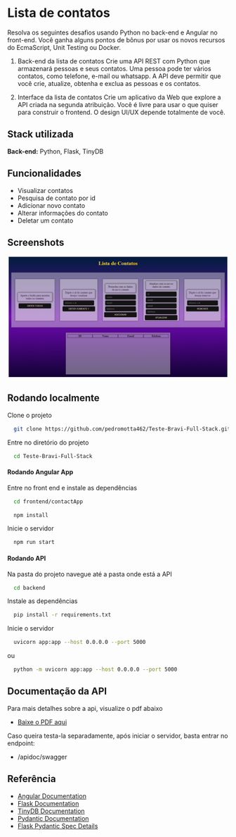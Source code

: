 
# Lista de contatos

Resolva os seguintes desafios usando Python no back-end e
Angular no front-end. Você ganha alguns pontos de bônus por usar os novos recursos do
EcmaScript, Unit Testing ou Docker.

1. Back-end da lista de contatos
Crie uma API REST com Python que armazenará pessoas e seus contatos. Uma pessoa pode
ter vários contatos, como telefone, e-mail ou whatsapp. A API deve permitir que você crie,
atualize, obtenha e exclua as pessoas e os contatos.

2. Interface da lista de contatos
Crie um aplicativo da Web que explore a API criada na segunda atribuição. Você é livre para
usar o que quiser para construir o frontend. O design UI/UX depende totalmente de você.


## Stack utilizada


**Back-end:** Python, Flask, TinyDB


## Funcionalidades

- Visualizar contatos
- Pesquisa de contato por id
- Adicionar novo contato
- Alterar informações do contato
- Deletar um contato


## Screenshots

![App Screenshot](/frontend/contactApp/src/assets/screencapture-localhost-4200-2023-03-28-06_31_42.png)


## Rodando localmente

Clone o projeto

```bash
  git clone https://github.com/pedromotta462/Teste-Bravi-Full-Stack.git
```

Entre no diretório do projeto

```bash
  cd Teste-Bravi-Full-Stack
```
#### Rodando Angular App

Entre no front end e instale as dependências

```bash
  cd frontend/contactApp
```
```bash
  npm install
```

Inicie o servidor

```bash
  npm run start
```
#### Rodando API

Na pasta do projeto navegue até a pasta onde está a API

```bash
  cd backend
```

Instale as dependências

```bash
  pip install -r requirements.txt
```

Inicie o servidor

```bash
  uvicorn app:app --host 0.0.0.0 --port 5000
```
ou
```bash
  python -m uvicorn app:app --host 0.0.0.0 --port 5000
```
## Documentação da API

Para mais detalhes sobre a api, visualize o pdf abaixo
 - [Baixe o PDF aqui](/docs/api%20document.pdf)

Caso queira testa-la separadamente, após iniciar o servidor, basta entrar no endpoint:

  - /apidoc/swagger

## Referência

 - [Angular Documentation](https://angular.io/docs)
 - [Flask Documentation](https://flask.palletsprojects.com/en/2.2.x/)
 - [TinyDB Documentation](https://tinydb.readthedocs.io/en/latest/intro.html)
 - [Pydantic Documentation](https://docs.pydantic.dev/)
 - [Flask Pydantic Spec Details](https://pypi.org/project/flask-pydantic-spec/)
